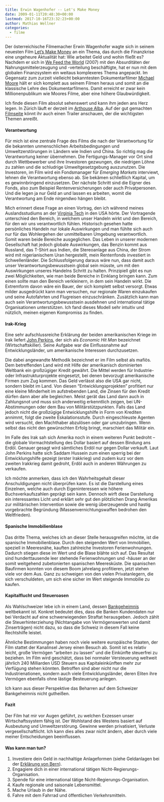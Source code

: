 ```yaml
---
title: Erwin Wagenhofer -- Let's Make Money
date: 2009-01-11T20:48:30+00:00
lastmod: 2017-10-16T23:32:23+00:00
author: Mathias Wellner
categories:
  - filme
---
```

Der österreichische Filmemacher Erwin Wagenhofer wagte sich in seinem neuesten Film [Let&#8217;s Make Money](http://www.letsmakemoney.at) an ein Thema, das durch die Finanzkrise eine ungeheure Aktualität hat: Wie arbeitet Geld und wohin fließt es? Nachdem er sich in [We Feed the World](http://www.we-feed-the-world.at/) (2007) mit den Absurditäten der Nahrungsmittelerzeugung und -verteilung beschäftigte, hat er nun mit dem globalen Finanzsystem ein weitaus komplexeres Thema angepackt. Im Gegensatz zum zurzeit vielleicht bekanntesten Dokumentarfilmer [Michael Moore](http://de.wikipedia.org/wiki/Michael_Moore) hält er sich komplett aus seinem Filmen heraus und somit an die klassische Lehre des Dokumentarfilmens. Damit erreicht er zwar kein Millionenpublikum wie Moores Filme, aber eine höhere Glaubwürdigkeit.

Ich finde diesen Film absolut sehenswert und kann ihm jeden ans Herz legen. In Zürich läuft er derzeit im [Arthouse Alba](http://www.arthouse.ch/). Auf der gut gemachten [Filmseite](http://www.letsmakemoney.at) könnt ihr auch einen Trailer anschauen, der die wichtigsten Themen anreißt.

#### Verantwortung

Für mich ist eine zentrale Frage des Films die nach der Verantwortung für die bekannten unmenschlichen Arbeitsbedingungen und Umweltzerstörungen in Ländern wie Indien und China. So richtig mag die Verantwortung keiner übernehmen. Die Fertigungs-Manager vor Ort sind durch Wettbewerber und ihre Investoren gezwungen, die niedrigen Löhne zu zahlen und die schludrige Umweltgesetzgebung auszunutzen. Die Investoren, im Film wird ein Fondsmanager für _Emerging Markets_ interviewt, lehnen die Verantwortung ebenso ab. Sie bekämen schließlich Kapital, um es gewinnbringend einzusetzen. Der nächste Schritt sind die Eigner des Fonds, also zum Beispiel Rentenversicherungen oder auch Privatpersonen. Und die legen ja nur Geld an und lassen es arbeiten, womit die Verantwortung am Ende nirgendwo hängen bleibt.

Mich erinnert diese Frage an einen Vortrag, den ich während meines Auslandsstudiums an der [Virginia Tech](http://www.vt.edu/) in den USA hörte. Der Vortragende unterschied den Bereich, in welchem unser Handeln wirkt und den Bereich, für den wir uns verantwortlich fühlen. Historisch gesehen hatte persönliches Handeln nur lokale Auswirkungen und man fühlte sich auch nur für das Wohlergehen der unmittelbaren Umgebung verantwortlich. Somit waren beide Bereiche ausgeglichen. Das Leben in unserer modernen Gesellschaft hat jedoch globale Auswirkungen, das Benzin kommt aus Russland, das T-Shirt aus Indien, die Stereoanlage aus China, der Strom wird mit nigerianischem Uran hergestellt, mein Rentenfonds investiert in Schwellenländer. Die Schlussfolgerung daraus wäre nun, dass damit auch unser Verantwortungsbewusstsein global sein müsste, um mit den Auswirkungen unseres Handelns Schritt zu halten. Prinzipiell gibt es nun zwei Möglichkeiten, wie man beide Bereiche in Einklang bringen kann. Zum einen sollte man den Bereich verkleinern, in dem sein Handeln wirkt. Die Extremform davon wäre ein Bauer, der sich komplett selbst versorgt. Etwas milder ausgedrückt kann man versuchen, nur regionale Waren einzukaufen und seine Autofahrten und Flugreisen einzuschränken. Zusätzlich kann man auch sein Verantwortungsbewusstsein ausdehnen und international tätige Organisationen unterstützen. Ich fand dieses Modell sehr intuitiv und nützlich, meinen eigenen Kompromiss zu finden.

#### Irak-Krieg

Eine sehr aufschlussreiche Erklärung der beiden amerikanischen Kriege im Irak liefert [John Perkins](http://de.wikipedia.org/wiki/John_Perkins_%28Autor%29), der sich als _Economic Hit Man_ bezeichnet (Wirtschaftskiller). Seine Aufgabe war die Einflussnahme auf Entwicklungsländer, um amerikanische Interessen durchzusetzen.

Die dabei angewandte Methodik bezeichnet er im Film selbst als mafiös. Dem betreffenden Land wird mit Hilfe der amerikanisch dominierten Weltbank ein großzügiger Kredit gewährt. Die Mittel werden für Industrie- oder Infrastrukturprojekte eingesetzt, bei denen bevorzugt amerikanische Firmen zum Zug kommen. Das Geld verlässt also die USA gar nicht, sondern bleibt im Land. Von diesen &#8220;Entwicklungsprojekten&#8221; profitiert nur eine kleine Minderheit im aufstrebenden Land, die Zinsen für den Kredit dürfen dann aber alle begleichen. Meist gerät das Land dann auch in Zahlungsnot und muss sich anderweitig erkenntlich zeigen, bei UN-Abstimmungen oder dem Bau von Militärstützpunkten. Falls das Land jedoch nicht die großzügige Entwicklungshilfe in Form von Krediten annimmt, folgt die zweite Eskalationsstufe. Durch eingeschleuste Agenten wird versucht, den Machthaber abzulösen oder gar umzubringen. Wenn selbst das nicht den gewünschten Erfolg bringt, marschiert das Militär ein.

Im Falle des Irak sah sich Amerika noch in einem weiteren Punkt bedroht &ndash; die globale Vormachtstellung des Dollar basiert auf dessen Bindung ans Erdöl. Genauer gesagt wird sämtliches Erdöl nur gegen Dollar verkauft. Laut John Perkins hatte sich Saddam Hussein zum einen sperrig bei der Entwicklungshilfe gezeigt (erster Irakkrieg) und zudem kurz vor dem zweiten Irakkrieg damit gedroht, Erdöl auch in anderen Währungen zu verkaufen.

Ich möchte anmerken, dass ich den Wahrheitsgehalt dieser Anschuldigungen nicht überprüfen kann. Es ist die Darstellung eines Einzelnen, welche auch durch Eigeninteressen wie höhere Buchsverkaufszahlen geprägt sein kann. Dennoch wirft diese Darstellung ein interessantes Licht und erklärt sehr gut den plötzlichen Drang Amerikas zur militärischen Intervention sowie die wenig überzeugende und hastig vorgebrachte Begründung (Massenvernichtungswaffen bedrohen den Weltfrieden).

#### Spanische Immobilienblase

Das dritte Thema, welches ich an dieser Stelle herausgreifen möchte, ist die spanische Immobilienblase. Durch den steigenden Wert von Immobilien, speziell in Meeresnähe, kauften zahlreiche Investoren Ferienwohnungen. Dadurch stiegen diese im Wert und die Blase blähte sich auf. Das Resultat sind hunderttausende leer stehende Ferienwohnungen und -häuser an der somit weitgehend zubetonierten spanischen Meeresküste. Die spanischen Baufirmen konnten von diesem Boom jahrelang profitieren, jetzt stehen viele vor dem Aus. Ganz zu schweigen von den vielen Privatanlegern, die sich verschuldeten, um sich eine sicher im Wert steigende Immobilie zu kaufen.

#### Kapitalflucht und Steueroasen

Als Wahlschweizer lebe ich in einem Land, dessen [Bankgeheimnis](http://de.wikipedia.org/wiki/Schweizer_Bankgeheimnis) weltbekannt ist. Konkret bedeutet dies, dass die Banken Kundendaten nur bei Verdacht auf eine schwerwiegenden Straftat herausgeben. Jedoch zählt die Steuerhinterziehung (Nichtangabe von Vermögenswerten und damit Zinserträgen) nicht dazu, so dass die Schweiz in diesem Fall keine Rechtshilfe leistet.

Ähnliche Bestimmungen haben noch viele weitere europäische Staaten, der Film stattet der Kanalinsel Jersey einen Besuch ab. Somit ist es relativ leicht, große Vermögen &#8220;arbeiten zu lassen&#8221; und die Einkünfte steuerfrei zu beziehen. Im Film wird geschätzt, dass bei normaler Versteuerung weltweit jährlich 240 Milliarden USD Steuern aus Kapitaleinkünften mehr zur Verfügung stehen könnten. Betroffen sind aber nicht nur die Industrienationen, sondern auch viele Entwicklungsländer, deren Eliten ihre Vermögen ebenfalls ohne lästige Besteuerung anlegen.

Ich kann aus dieser Perspektive das Beharren auf dem Schweizer Bankgeheimnis nicht gutheißen.

#### Fazit

Der Film hat mir vor Augen geführt, zu welchen Exzessen unser Wirtschaftssystem fähig ist. Der Wohlstand des Westens basiert auf Ausbeutung und Umweltzerstörung. Gewinne werden privatisiert, Verluste vergesellschaftlicht. Ich kann dies alles zwar nicht ändern, aber durch viele meiner Entscheidungen beeinflussen.

#### Was kann man tun?

  1. Investiere dein Geld in nachhaltige Anlageformen (siehe Geldanlagen bei der [Erklärung von Bern](https://www.evb.ch)).
  2. Engagiere dich in einer international tätigen Nicht-Regierungs-Organisation.
  3. Spende für eine international tätige Nicht-Regierungs-Organisation.
  4. Kaufe regionale und saisonale Lebensmittel.
  5. Mache Urlaub in der Nähe.
  6. Fahre mit dem Fahrrad und öffentlichen Verkehrsmitteln.